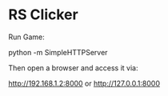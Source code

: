 # RS Clicker


Run Game:

python -m SimpleHTTPServer

Then open a browser and access it via:

http://192.168.1.2:8000 
or
http://127.0.0.1:8000


